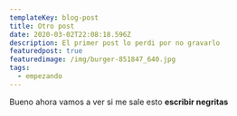 ```yaml
---
templateKey: blog-post
title: Otro post
date: 2020-03-02T22:08:18.596Z
description: El primer post lo perdi por no gravarlo
featuredpost: true
featuredimage: /img/burger-851847_640.jpg
tags:
  - empezando
---
```

Bueno ahora vamos a ver si me sale esto **escribir negritas**
